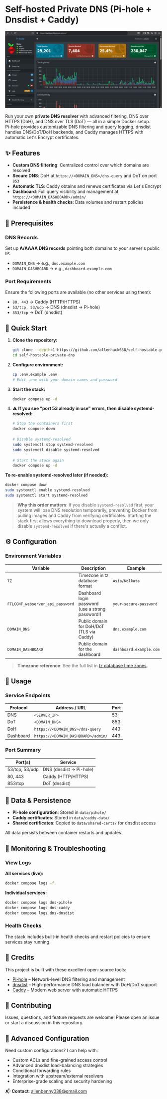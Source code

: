 # Self-hosted Private DNS (Pi-hole + Dnsdist + Caddy)

![Pi-hole Dashboard Screenshot](docs/images/pihole-dashboard.png)

Run your own **private DNS resolver** with advanced filtering, DNS over HTTPS (DoH), and DNS over TLS (DoT) — all in a simple Docker setup.  
Pi-hole provides customizable DNS filtering and query logging, dnsdist handles DNS/DoT/DoH backends, and Caddy manages HTTPS with automatic Let's Encrypt certificates.

## ✨ Features

- **Custom DNS filtering**: Centralized control over which domains are resolved
- **Secure DNS**: DoH at `https://<DOMAIN_DNS>/dns-query` and DoT on port `853`
- **Automatic TLS**: Caddy obtains and renews certificates via Let's Encrypt
- **Dashboard**: Full query visibility and management at `https://<DOMAIN_DASHBOARD>/admin/`
- **Persistence & health checks**: Data volumes and restart policies included

## 🔧 Prerequisites

### DNS Records

Set up **A/AAAA DNS records** pointing both domains to your server's public IP:

- `DOMAIN_DNS` → e.g., `dns.example.com`
- `DOMAIN_DASHBOARD` → e.g., `dashboard.example.com`

### Port Requirements

Ensure the following ports are available (no other services using them):

- `80, 443` → Caddy (HTTP/HTTPS)
- `53/tcp, 53/udp` → DNS (dnsdist → Pi-hole)
- `853/tcp` → DoT (dnsdist)

## 🚀 Quick Start

1. **Clone the repository:**

   ```bash
   git clone --depth=1 https://github.com/allenhack638/self-hostable-private-dns.git
   cd self-hostable-private-dns
   ```

2. **Configure environment:**

   ```bash
   cp .env.example .env
   # Edit .env with your domain names and password
   ```

3. **Start the stack:**

   ```bash
   docker compose up -d
   ```

4. ⚠️ **If you see "port 53 already in use" errors, then disable systemd-resolved:**

   ```bash
   # Stop the containers first
   docker compose down

   # Disable systemd-resolved
   sudo systemctl stop systemd-resolved
   sudo systemctl disable systemd-resolved

   # Start the stack again
   docker compose up -d
   ```

**To re-enable systemd-resolved later (if needed):**

```bash
docker compose down
sudo systemctl enable systemd-resolved
sudo systemctl start systemd-resolved
```

> **Why this order matters**: If you disable `systemd-resolved` first, your system will lose DNS resolution temporarily, preventing Docker from pulling images and Caddy from verifying certificates. Starting the stack first allows everything to download properly, then we only disable `systemd-resolved` if there's actually a conflict.

## ⚙️ Configuration

### Environment Variables

| Variable                         | Description                                       | Example                 |
| -------------------------------- | ------------------------------------------------- | ----------------------- |
| `TZ`                             | Timezone in tz database format                    | `Asia/Kolkata`          |
| `FTLCONF_webserver_api_password` | Dashboard login password (use a strong password!) | `your-secure-password`  |
| `DOMAIN_DNS`                     | Public domain for DoH/DoT (TLS via Caddy)         | `dns.example.com`       |
| `DOMAIN_DASHBOARD`               | Public domain for the dashboard                   | `dashboard.example.com` |

> **Timezone reference**: See the full list in [tz database time zones](https://en.wikipedia.org/wiki/List_of_tz_database_time_zones).

## 📡 Usage

### Service Endpoints

| Protocol  | Address / URL                       | Port |
| --------- | ----------------------------------- | ---- |
| DNS       | `<SERVER_IP>`                       | 53   |
| DoT       | `<DOMAIN_DNS>`                      | 853  |
| DoH       | `https://<DOMAIN_DNS>/dns-query`    | 443  |
| Dashboard | `https://<DOMAIN_DASHBOARD>/admin/` | 443  |

### Port Summary

| Port(s)        | Service                 |
| -------------- | ----------------------- |
| 53/tcp, 53/udp | DNS (dnsdist → Pi-hole) |
| 80, 443        | Caddy (HTTP/HTTPS)      |
| 853/tcp        | DoT (dnsdist)           |

## 💾 Data & Persistence

- **Pi-hole configuration**: Stored in `data/pihole/`
- **Caddy certificates**: Stored in `data/caddy-data/`
- **Shared certificates**: Copied to `data/shared-certs/` for dnsdist access

All data persists between container restarts and updates.

## 📜 Monitoring & Troubleshooting

### View Logs

**All services (live):**

```bash
docker compose logs -f
```

**Individual services:**

```bash
docker compose logs dns-pihole
docker compose logs dns-caddy
docker compose logs dns-dnsdist
```

### Health Checks

The stack includes built-in health checks and restart policies to ensure services stay running.

## 🙌 Credits

This project is built with these excellent open-source tools:

- [Pi-hole](https://pi-hole.net/) – Network-level DNS filtering and management
- [dnsdist](https://dnsdist.org/) – High-performance DNS load balancer with DoH/DoT support
- [Caddy](https://caddyserver.com/) – Modern web server with automatic HTTPS

## 🤝 Contributing

Issues, questions, and feature requests are welcome! Please open an issue or start a discussion in this repository.

## 📖 Advanced Configuration

Need custom configurations? I can help with:

- Custom ACLs and fine-grained access control
- Advanced dnsdist load-balancing strategies
- Conditional forwarding rules
- Integration with upstream/external resolvers
- Enterprise-grade scaling and security hardening

📬 **Contact**: [allenbenny038@gmail.com](mailto:allenbenny038@gmail.com)
